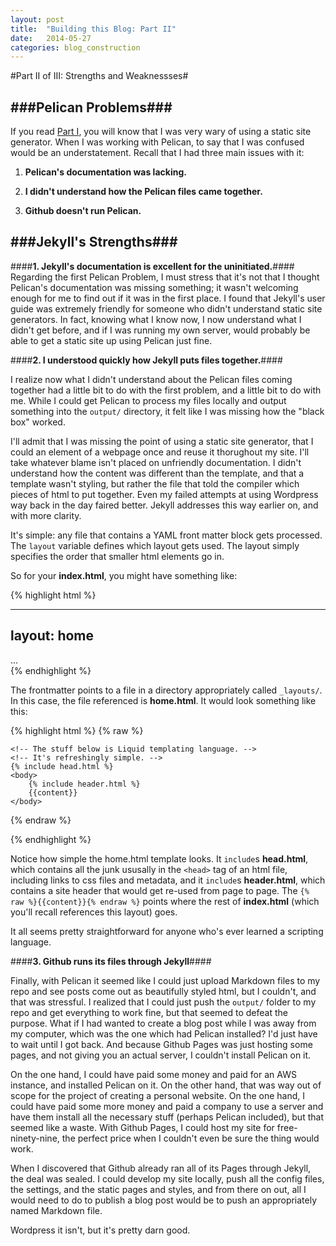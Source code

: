 ```yaml
---
layout: post
title:  "Building this Blog: Part II"
date: 	2014-05-27
categories: blog_construction
---
```


#Part II of III: Strengths and Weaknessses#

###Pelican Problems###
----

If you read [Part I]( ), you will know that I was very wary of using a static site generator. When I was working with Pelican, to say that I was confused would be an understatement. Recall that I had three main issues with it: 

1. **Pelican's documentation was lacking.**

2. **I didn't understand how the Pelican files came together.**

3. **Github doesn't run Pelican.**


###Jekyll's Strengths###
----

####**1. Jekyll's documentation is excellent for the uninitiated.**####
Regarding the first Pelican Problem, I must stress that it's not that I thought Pelican's documentation was missing something; it wasn't welcoming enough for me to find out if it was in the first place. I found that Jekyll's user guide was extremely friendly for someone who didn't understand static site generators. In fact, knowing what I know now, I now understand what I didn't get before, and if I was running my own server, would probably be able to get a static site up using Pelican just fine.

####**2. I understood quickly how Jekyll puts files together.**####

I realize now what I didn't understand about the Pelican files coming together had a little bit to do with the first problem, and a little bit to do with me. While I could get Pelican to process my files locally and output something into the `output/` directory, it felt like I was missing how the "black box" worked.

I'll admit that I was missing the point of using a static site generator, that I could an element of a webpage once and reuse it thorughout my site. I'll take whatever blame isn't placed on unfriendly documentation. I didn't understand how the content was different than the template, and that a template wasn't styling, but rather the file that told the compiler which pieces of html to put together. Even my failed attempts at using Wordpress way back in the day faired better. Jekyll addresses this way earlier on, and with more clarity. 

It's simple: any file that contains a YAML front matter block gets processed. The `layout` variable defines which layout gets used. The layout simply specifies the order that smaller html elements go in. 

So for your **index.html**, you might have something like:

{% highlight html %}

---
layout: home
---

<!-- The part above is the front matter. -->
<!-- It tells Jekyll that this file should get processed. -->

<!-- The part below is the content that you -->
<!-- want to appear ONLY on your homepage. -->

<div class="main_content">
	...
</div>
{% endhighlight %}

The frontmatter points to a file in a directory appropriately called `_layouts/`. In this case, the file referenced is **home.html**. It would look something like this:

{% highlight html %}
{% raw %}
<!DOCTYPE html>
<html>

	<!-- The stuff below is Liquid templating language. -->
	<!-- It's refreshingly simple. -->
	{% include head.html %}
	<body>
		{% include header.html %}
  		{{content}}
	</body>

{% endraw %}
</html>

{% endhighlight %}

Notice how simple the home.html template looks. It `include`s **head.html**, which contains all the junk ususally in the `<head>` tag of an html file, including links to css files and metadata, and it `include`s **header.html**, which contains a site header that would get re-used from page to page. The `{% raw %}{{content}}{% endraw %}` points where the rest of **index.html** (which you'll recall references this layout) goes.

It all seems pretty straightforward for anyone who's ever learned a scripting language.


####**3. Github runs its files through Jekyll**####

Finally, with Pelican it seemed like I could just upload Markdown files to my repo and see posts come out as beautifully styled html, but I couldn't, and that was stressful. I realized that I could just push the `output/` folder to my repo and get everything to work fine, but that seemed to defeat the purpose. What if I had wanted to create a blog post while I was away from my computer, which was the one which had Pelican installed? I'd just have to wait until I got back. And because Github Pages was just hosting some pages, and not giving you an actual server, I couldn't install Pelican on it. 

On the one hand, I could have paid some money and paid for an AWS instance, and installed Pelican on it. On the other hand, that was way out of scope for the project of creating a personal website. On the one hand, I could have paid some more money and paid a company to use a server and have them install all the necessary stuff (perhaps Pelican included), but that seemed like a waste. With Github Pages, I could host my site for free-ninety-nine, the perfect price when I couldn't even be sure the thing would work.

When I discovered that Github already ran all of its Pages through Jekyll, the deal was sealed. I could develop my site locally, push all the config files, the settings, and the static pages and styles, and from there on out, all I would need to do to publish a blog post would be to push an appropriately named Markdown file. 

Wordpress it isn't, but it's pretty darn good.
